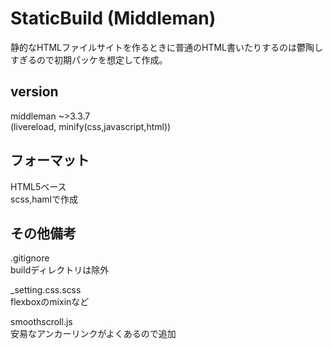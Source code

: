 # StaticBuild (Middleman)

静的なHTMLファイルサイトを作るときに普通のHTML書いたりするのは鬱陶しすぎるので初期パッケを想定して作成。

## version

middleman ~>3.3.7  
(livereload, minify(css,javascript,html))

## フォーマット

HTML5ベース  
scss,hamlで作成

## その他備考

.gitignore  
buildディレクトリは除外

_setting.css.scss  
flexboxのmixinなど

smoothscroll.js  
安易なアンカーリンクがよくあるので追加
